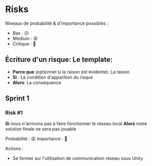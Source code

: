 # Risks

Niveaux de probabilité & d'importance possibles :
- Bas : :confused:
- Medium : :dizzy_face:
- Critique : :rotating_light:

## Écriture d'un risque: Le template:

- **Parce que** (optionnel si la raison est évidente): La raison 
- **Si** : La condition d'apparition du risque
- **Alors**: La conséquence

## Sprint 1

### Risk #1

**Si** nous n'arrivons pas à faire fonctionner le réseau local
**Alors** notre solution finale ne sera pas jouable

Probabilité : :dizzy_face: 
Importance : :rotating_light: 

Actions :
- Se former sur l'utilisation de communication réseau sous Unity